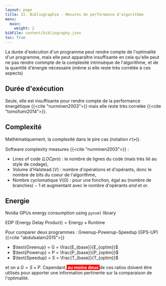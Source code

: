 ```yaml
---
layout: page
title: II. Bibliographie - Mesures de performance d'algorithme
menu:
  main:
    weight: 2
bibFile: content/bibliography.json
toc: True
---
```


La durée d'exécution d'un programme peut rendre compte de l'optimalité d'un programme, mais elle peut apparaître insuffisante en cela qu'elle peut ne pas rendre commpte de la complexité intrinsèque de l'algorithme, et de la quantité d'énergie nécessaire (même si elle reste très corrélée à ces aspects) 

<!--more-->

## Durée d'exécution

Seule, elle est insuffisante pour rendre compte de la performance énergétique  {{<cite "nurminen2003">}} mais elle reste très correlée {{<cite "tomofumi2014">}}.

## Complexité

Mathématiquement, la complexité dans le pire cas (notation $\mathcal{O}(\bullet)$).

Software complexity measures {{<cite "nurminen2003">}} :
* Lines of code ($LOCpro$) : le nombre de lignes du code (mais très lié au style de codage),
* Volume d'Halstead ($V$) : nombre d'opérations et d'opérants, donc le nombre de bits du coeur de l'algorithme,
* Nombre cyclomatique $V(G)$ : pour une fonction, égal au $(\text{nombre de branches}) - 1$ et augmentant avec le nombre d'opérants _and_ et _or_.

## Energie

Nvidia GPUs energy consumption using `pynvml` library 

$\text{EDP (Energy Delay Product)} = \text{Energy} \times \text{Runtime}$

Pour comparer deux programmes : Greenup-Powerup-Speedup (GPS-UP) {{<cite "abdulsalam2015">}}
* $\text{Greenup} = G = \frac{E_{base}}{E_{optim}}$
* $\text{Powerup} = P = \frac{P_{base}}{P_{optim}}$
* $\text{Speedup} = S = \frac{T_{base}}{T_{optim}}$

et on a $G = S \times P$. Cependant,<span style="font-weight: bold; color: #ffffff; background-color: red"> au moins deux </span> de ces ratios doivent être utilisés pour apporter une information pertinente sur la comparaison de l'optimalité.
